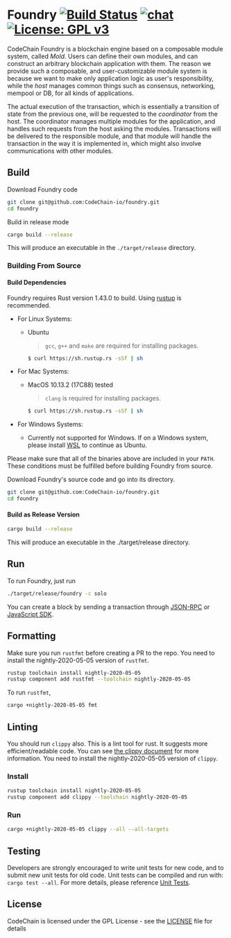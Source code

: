 Foundry
[![Build Status](https://travis-ci.com/CodeChain-io/foundry.svg?branch=master)](https://travis-ci.com/CodeChain-io/foundry)
[![chat](https://img.shields.io/discord/569610676205781012.svg?logo=discord)](https://discord.gg/xhpdXm7)
[![License: GPL v3](https://img.shields.io/badge/License-GPL%20v3-blue.svg)](https://www.gnu.org/licenses/gpl-3.0)
==============

CodeChain Foundry is a blockchain engine based on a composable module system, called _Mold_.
Users can define their own modules, and can construct an arbitrary blockchain application with them.
The reason we provide such a composable, and user-customizable module system is
because we want to make only application logic as user's responsibility,
while the _host_ manages common things such as consensus, networking, mempool or DB, for all kinds of applications.

The actual execution of the transaction, which is essentially a transition of state from the previous one, will be requested to the _coordinator_ from the host.
The coordinator manages multiple modules for the application, and handles such requests from the host asking the modules.
Transactions will be delivered to the responsible module, and that module will handle the transaction in the way it is implemented in,
which might also involve communications with other modules.

## Build

Download Foundry code

```sh
git clone git@github.com:CodeChain-io/foundry.git
cd foundry
```

Build in release mode

```sh
cargo build --release
```

This will produce an executable in the `./target/release` directory.

### Building From Source

#### Build Dependencies
Foundry requires Rust version 1.43.0 to build. Using [rustup](https://rustup.rs/ "rustup URL") is recommended.

- For Linux Systems:
  - Ubuntu

    > `gcc`, `g++` and `make` are required for installing packages.
    ```sh
    $ curl https://sh.rustup.rs -sSf | sh
    ```
        

- For Mac Systems:
  - MacOS 10.13.2 (17C88) tested
    > `clang` is required for installing packages.

    ```sh
    $ curl https://sh.rustup.rs -sSf | sh
    ```
        

- For Windows Systems:
  - Currently not supported for Windows. If on a Windows system, please install [WSL](https://docs.microsoft.com/en-us/windows/wsl/install-win10) to continue as Ubuntu.

Please make sure that all of the binaries above are included in your `PATH`. These conditions must be fulfilled before building Foundry from source.


Download Foundry's source code and go into its directory.
```sh
git clone git@github.com:CodeChain-io/foundry.git
cd foundry
```

#### Build as Release Version
```sh
cargo build --release
```

This will produce an executable in the ./target/release directory.

## Run

To run Foundry, just run

```sh
./target/release/foundry -c solo
```
You can create a block by sending a transaction through [JSON-RPC](https://github.com/CodeChain-io/foundry/blob/master/spec/JSON-RPC.md) or [JavaScript SDK](https://api.codechain.io/).

## Formatting

Make sure you run `rustfmt` before creating a PR to the repo. You need to install the nightly-2020-05-05 version of `rustfmt`.

```sh
rustup toolchain install nightly-2020-05-05
rustup component add rustfmt --toolchain nightly-2020-05-05
```

To run `rustfmt`,

```sh
cargo +nightly-2020-05-05 fmt
```

## Linting

You should run `clippy` also. This is a lint tool for rust. It suggests more efficient/readable code.
You can see [the clippy document](https://rust-lang.github.io/rust-clippy/master/index.html) for more information.
You need to install the nightly-2020-05-05 version of `clippy`.

### Install
```sh
rustup toolchain install nightly-2020-05-05
rustup component add clippy --toolchain nightly-2020-05-05
```

### Run

```sh
cargo +nightly-2020-05-05 clippy --all --all-targets
```

## Testing

Developers are strongly encouraged to write unit tests for new code, and to submit new unit tests for old code. Unit tests can be compiled and run with: `cargo test --all`. For more details, please reference [Unit Tests](https://github.com/CodeChain-io/codechain/wiki/Unit-Tests).

## License
CodeChain is licensed under the GPL License - see the [LICENSE](https://github.com/CodeChain-io/foundry/blob/master/LICENSE) file for details
